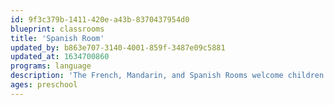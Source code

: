 ```yaml
---
id: 9f3c379b-1411-420e-a43b-8370437954d0
blueprint: classrooms
title: 'Spanish Room'
updated_by: b863e707-3140-4001-859f-3487e09c5881
updated_at: 1634700860
programs: language
description: 'The French, Mandarin, and Spanish Rooms welcome children ranging from 2.9 to 6 years old. Staples of the program include immersion in each language, an emergent and play-based curriculum, and a focus on hands-on work and outdoor exploration. This allows us to accommodate students at all levels of learning and individually challenge them based on where they are in their language development. We expose children to the different traditions of each of the French, Mandarin, and Spanish-speaking cultures of the world through the exploration of food, dance, celebrations, and music.'
ages: preschool
---
```

